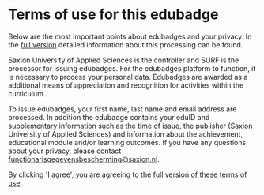 # Terms of use for this edubadge

Below are the most important points about edubadges and your privacy. In the [full version](https://raw.githubusercontent.com/edubadges/privacy/master/hogeschool-saxion/edubadges-formal-text-en.md) detailed information about this processing can be found.

Saxion University of Applied Sciences is the controller and SURF is the processor for issuing edubadges. For the edubadges platform to function, it is necessary to process your personal data. Edubadges are awarded as a additional means of appreciation and recognition for activities within the curriculum..

To issue edubadges, your first name, last name and email address are processed. In addition the edubadge contains your eduID and supplementary information such as the time of issue, the publisher (Saxion University of Applied Sciences) and information about the achievement, educational module and/or learning outcomes. If you have any questions about your privacy, please contact [functionarisgegevensbescherming@saxion.nl](mailto:functionarisgegevensbescherming@saxion.nl).

By clicking 'I agree', you are agreeing to the [full version of these terms of use](https://raw.githubusercontent.com/edubadges/privacy/master/hogeschool-saxion/edubadges-formal-text-en.md).